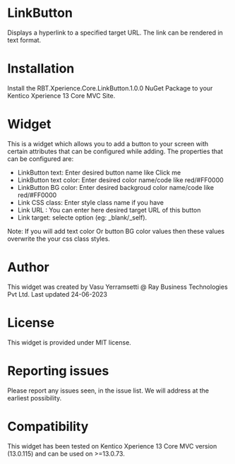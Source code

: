 # LinkButton

Displays a hyperlink to a specified target URL. The link can be rendered in text format.

# Installation

Install the RBT.Xperience.Core.LinkButton.1.0.0 NuGet Package to your Kentico Xperience 13 Core MVC Site. 

# Widget

This is a widget which allows you to add a button to your screen with certain attributes that can be configured while adding. The properties that can be configured are:
- LinkButton text: Enter desired button name like Click me
- LinkButton text color: Enter desired color name/code like red/#FF0000
- LinkButton BG color: Enter desired backgroud color name/code like red/#FF0000
- Link CSS class: Enter style class name if you have
- Link URL : You can enter here desired target URL of this button
- Link target: selecte option (eg: _blank/_self).

Note: If you will add text color Or button BG color values then these values overwrite the your css class styles.

# Author

This widget was created by Vasu Yerramsetti @ Ray Business Technologies Pvt Ltd.
Last updated 24-06-2023
# License

This widget is provided under MIT license.

# Reporting issues

Please report any issues seen, in the issue list. We will address at the earliest possibility.

# Compatibility

This widget has been tested on Kentico Xperience 13 Core MVC version (13.0.115) and can be used on >=13.0.73. 

